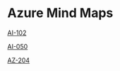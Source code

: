 # Azure Mind Maps

[AI-102](https://bit.ly/ai102-mindmap)

[AI-050](https://bit.ly/ai050-mindmap)

[AZ-204](https://bit.ly/az204-mindmap)
